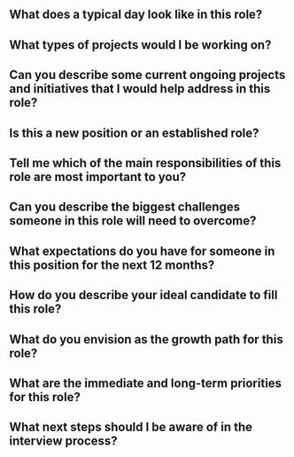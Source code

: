 ## What does a typical day look like in this role?
## What types of projects would I be working on?
## Can you describe some current ongoing projects and initiatives that I would help address in this role?
## Is this a new position or an established role?
## Tell me which of the main responsibilities of this role are most important to you?
## Can you describe the biggest challenges someone in this role will need to overcome?
## What expectations do you have for someone in this position for the next 12 months?
## How do you describe your ideal candidate to fill this role?
## What do you envision as the growth path for this role?
## What are the immediate and long-term priorities for this role?
## What next steps should I be aware of in the interview process?
